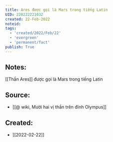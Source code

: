 ```yaml
---
title: Ares được gọi là Mars trong tiếng Latin
UID: 220222221032
created: 22-Feb-2022
noteid:
tags:
  - 'created/2022/Feb/22'
  - 'evergreen'
  - 'permanent/fact'
publish: True
---
```

## Notes:
[[Thần Ares]] được gọi là Mars trong tiếng Latin

## Source:
- [[@ wiki, Mười hai vị thần trên đỉnh Olympus]]




## Created:
- [[2022-02-22]]
